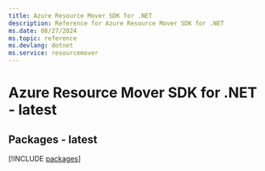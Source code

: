 ```yaml
---
title: Azure Resource Mover SDK for .NET
description: Reference for Azure Resource Mover SDK for .NET
ms.date: 08/27/2024
ms.topic: reference
ms.devlang: dotnet
ms.service: resourcemover
---
```

# Azure Resource Mover SDK for .NET - latest
## Packages - latest
[!INCLUDE [packages](resource-mover-index.md)]